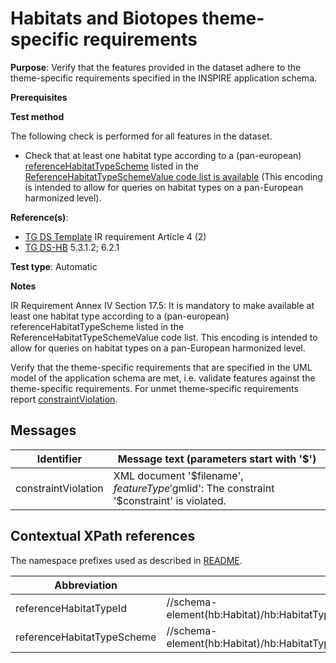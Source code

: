 # Habitats and Biotopes theme-specific requirements

**Purpose**: Verify that the features provided in the dataset adhere to the theme-specific requirements specified in the INSPIRE application schema.

**Prerequisites**

**Test method**

The following check is performed for all features in the dataset.

* Check that at least one habitat type according to a (pan-european) [referenceHabitatTypeScheme](#referenceHabitatTypeScheme) listed in the [ReferenceHabitatTypeSchemeValue code list is available](http://inspire.ec.europa.eu/codelist/ReferenceHabitatTypeSchemeValue) (This encoding is intended to allow for queries on habitat types on a pan-European harmonized level).


**Reference(s)**: 

* [TG DS Template](./README.md#ref_TG_DS_tmpl) IR requirement Article 4 (2)
* [TG DS-HB](./README.md#ref_TG_DS_HB) 5.3.1.2; 6.2.1

**Test type**: Automatic

**Notes** 

IR Requirement Annex IV Section 17.5: It is mandatory to make available at least one habitat type according to a (pan-european) referenceHabitatTypeScheme listed in the ReferenceHabitatTypeSchemeValue code list. This encoding is intended to allow for queries on habitat types on a pan-European harmonized level.

Verify that the theme-specific requirements that are specified in the UML model of the application schema are met, i.e. validate features against the theme-specific requirements. For unmet theme-specific requirements report [constraintViolation](#constraintViolation).

## Messages

Identifier  |  Message text (parameters start with '$')
---------------------------------------------------------- | -------------------------------------------------------------------------
constraintViolation <a name="constraintViolation"/>  |  XML document '$filename', $featureType '$gmlid': The constraint '$constraint' is violated.

## Contextual XPath references

The namespace prefixes used as described in [README](./README.md#namespaces).

Abbreviation                                               |  XPath expression				|Multiplicity       |Voidable
---------------------------------------------------------- | -------------------------------|-------------------|---------
referenceHabitatTypeId <a name="referenceHabitatTypeId"></a> | //schema-element(hb:Habitat)/hb:HabitatTypeCoverType/hb:referenceHabitatTypeId/@xlink:href | 1 (1..* for the parent) | No
referenceHabitatTypeScheme <a name="referenceHabitatTypeScheme"></a> | //schema-element(hb:Habitat)/hb:HabitatTypeCoverType/hb:referenceHabitatTypeScheme/@xlink:href | 1 (1..* for the parent) | No
